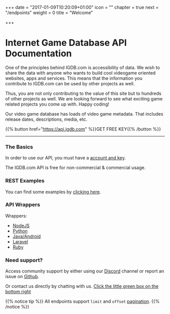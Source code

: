 +++
date = "2017-01-09T10:20:09+01:00"
icon = "<b class='fa fa-hand-peace-o'></b>"
chapter = true
next = "/endpoints"
weight = 0
title = "Welcome"

+++

# Internet Game Database API Documentation

One of the principles behind IGDB.com is accessibility of data. We wish to share the data with anyone who wants to build cool videogame oriented websites, apps and services. This means that the information you contribute to IGDB.com can be used by other projects as well.

Thus, you are not only contributing to the value of this site but to hundreds of other projects as well. We are looking forward to see what exciting game related projects you come up with. Happy coding!

Our video game database has loads of video game metadata. That includes release dates, descriptions, media, etc.

{{% button href="https://api.igdb.com" %}}GET FREE KEY{{% /button %}}

---

### The Basics

In order to use our API, you must have a [account and key](https://api.igdb.com).
  
The IGDB.com API is free for non-commercial & commercial usage.

### REST Examples

You can find some examples by [clicking here](/api/examples).

### API Wrappers

Wrappers:

- [NodeJS](https://github.com/igdb/igdb-api-node)
- [Python](https://github.com/igdb/igdb-api-python)
- [Java/Android](https://github.com/igdb/api-android-java)
- [Laravel](https://github.com/messerli90/igdb)
- [Ruby](https://github.com/tastycake/igdb_api)



### Need support?

Access community support by either using our [Discord](https://discord.gg/JKsh9R7) channel or report an issue on [Github](https://github.com/igdb/api).   

Or contact us directly by chatting with us. [Click the little green box on the bottom right](https://api.igdb.com/)

{{% notice tip %}}
All endpoints support `limit` and `offset` [pagination](/api/references/pagination).
{{% /notice %}}
